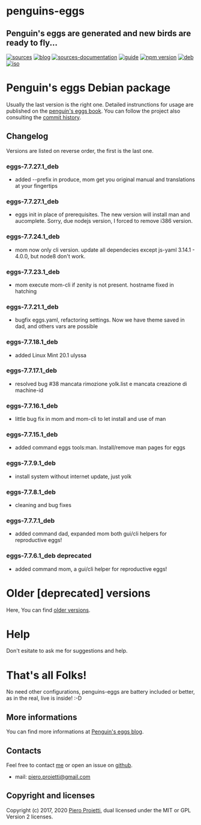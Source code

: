penguins-eggs
=============

## Penguin&#39;s eggs are generated and new birds are ready to fly...
[![sources](https://img.shields.io/badge/github-sources-blue)](https://github.com/pieroproietti/penguins-eggs)
[![blog](https://img.shields.io/badge/blog-penguin's%20eggs-blue)](https://penguins-eggs.net)
[![sources-documentation](https://img.shields.io/badge/sources-documentation-blue)](https://penguins-eggs.net/sources-documentation/index.html)
[![guide](https://img.shields.io/badge/guide-penguin's%20eggs-blue)](https://penguins-eggs.net/book/)
[![npm version](https://img.shields.io/npm/v/penguins-eggs.svg)](https://npmjs.org/package/penguins-eggs)
[![deb](https://img.shields.io/badge/deb-packages-orange)](https://sourceforge.net/projects/penguins-eggs/files/packages-deb)
[![iso](https://img.shields.io/badge/iso-images-orange)](https://sourceforge.net/projects/penguins-eggs/files/iso)

# Penguin's eggs Debian package

Usually the last version is the right one. Detailed instrunctions for usage are published on the [penguin's eggs book](https://penguins-eggs.net/book). 
You can follow the project also consulting the [commit history](https://github.com/pieroproietti/penguins-eggs/commits/master). 

## Changelog
Versions are listed on reverse order, the first is the last one.

### eggs-7.7.27.1_deb
* added --prefix in produce, mom get you original manual and translations at your fingertips

### eggs-7.7.27.1_deb
* eggs init in place of prerequisites. The new version will install man and aucomplete. Sorry, due nodejs version, I forced to remove i386 version.

### eggs-7.7.24.1_deb
* mom now only cli version. update all dependecies except js-yaml 3.14.1 - 4.0.0, but node8 don't work.

### eggs-7.7.23.1_deb
* mom execute mom-cli if zenity is not present. hostname fixed in hatching

### eggs-7.7.21.1_deb
* bugfix eggs.yaml, refactoring settings. Now we have theme saved in dad, and others vars are possible

### eggs-7.7.18.1_deb
* added Linux Mint 20.1 ulyssa 

### eggs-7.7.17.1_deb
* resolved bug #38 mancata rimozione yolk.list e mancata creazione di machine-id

### eggs-7.7.16.1_deb
* little bug fix in mom and mom-cli to let install and use of man

### eggs-7.7.15.1_deb
* added command eggs tools:man. Install/remove man pages for eggs

### eggs-7.7.9.1_deb
* install system without internet update, just yolk

### eggs-7.7.8.1_deb
* cleaning and bug fixes

### eggs-7.7.7.1_deb
* added command dad, expanded mom both gui/cli helpers for reproductive eggs!

### eggs-7.7.6.1_deb deprecated
* added command mom, a gui/cli helper for reproductive eggs!

# Older [deprecated] versions 
Here, You can find [older versions](/documents/changelog-old.md).

# Help
Don't esitate to ask me for suggestions and help.

# That's all Folks!
No need other configurations, penguins-eggs are battery included or better, as in the real, live is inside! :-D

## More informations

You can find more informations at [Penguin's eggs blog](https://penguins-eggs.net).

## Contacts
Feel free to contact [me](https://gitter.im/penguins-eggs-1/community?source=orgpage) or open an issue on [github](https://github.com/pieroproietti/penguins-eggs/issues).

* mail: piero.proietti@gmail.com

## Copyright and licenses
Copyright (c) 2017, 2020 [Piero Proietti](https://penguins-eggs.net/about-me.html), dual licensed under the MIT or GPL Version 2 licenses.
